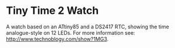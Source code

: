 # Tiny Time 2 Watch
A watch based on an ATtiny85 and a DS2417 RTC, showing the time analogue-style on 12 LEDs.
For more information see: http://www.technoblogy.com/show?1MG3.
